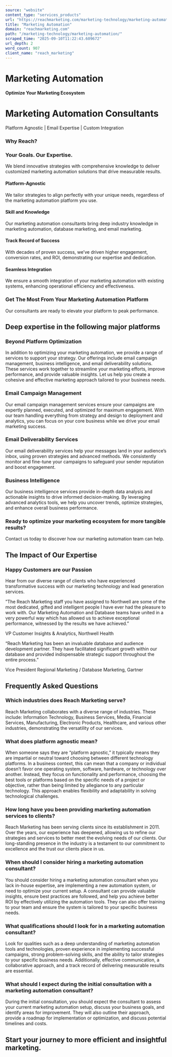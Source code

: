 ```yaml
---
source: "website"
content_type: "services_products"
url: "https://reachmarketing.com/marketing-technology/marketing-automation/"
title: "Marketing Automation"
domain: "reachmarketing.com"
path: "/marketing-technology/marketing-automation/"
scraped_time: "2025-09-10T11:22:43.609672"
url_depth: 2
word_count: 907
client_name: "reach_marketing"
---
```


# Marketing Automation

#### Optimize Your Marketing Ecosystem

# Marketing Automation Consultants

Platform Agnostic | Email Expertise | Custom Integration

### Why Reach?

### Your Goals. Our Expertise.

We blend innovative strategies with comprehensive knowledge to deliver customized marketing automation solutions that drive measurable results.

#### **Platform-Agnostic**

We tailor strategies to align perfectly with your unique needs, regardless of the marketing automation platform you use.

#### **Skill and Knowledge**

Our marketing automation consultants bring deep industry knowledge in marketing automation, database marketing, and email marketing.

#### **Track Record of Success**

With decades of proven success, we’ve driven higher engagement, conversion rates, and ROI, demonstrating our expertise and dedication.

#### **Seamless Integration**

We ensure a smooth integration of your marketing automation with existing systems, enhancing operational efficiency and effectiveness.

### Get The Most From Your Marketing Automation Platform

Our consultants are ready to elevate your platform to peak performance.

## Deep expertise in the following major platforms

### Beyond Platform Optimization

In addition to optimizing your marketing automation, we provide a range of services to support your strategy. Our offerings include email campaign management, business intelligence, and email deliverability solutions. These services work together to streamline your marketing efforts, improve performance, and provide valuable insights. Let us help you create a cohesive and effective marketing approach tailored to your business needs.

### Email Campaign Management

Our email campaign management services ensure your campaigns are expertly planned, executed, and optimized for maximum engagement. With our team handling everything from strategy and design to deployment and analytics, you can focus on your core business while we drive your email marketing success.

### Email Deliverability Services

Our email deliverability services help your messages land in your audience’s inbox, using proven strategies and advanced methods. We consistently monitor and fine-tune your campaigns to safeguard your sender reputation and boost engagement.

### Business Intelligence

Our business intelligence services provide in-depth data analysis and actionable insights to drive informed decision-making. By leveraging advanced analytics tools, we help you uncover trends, optimize strategies, and enhance overall business performance.

### Ready to optimize your marketing ecosystem for more tangible results?

Contact us today to discover how our marketing automation team can help.

## The Impact of Our Expertise

### Happy Customers are our Passion

Hear from our diverse range of clients who have experienced transformative success with our marketing technology and lead generation services.

”The Reach Marketing staff you have assigned to Northwell are some of the most dedicated, gifted and intelligent people I have ever had the pleasure to work with. Our Marketing Automation and Database teams have united in a very powerful way which has allowed us to achieve exceptional performance, witnessed by the results we have achieved.”

VP Customer Insights & Analytics, Northwell Health

“Reach Marketing has been an invaluable database and audience development partner. They have facilitated significant growth within our database and provided indispensable strategic support throughout the entire process.”

Vice President Regional Marketing / Database Marketing, Gartner

## Frequently Asked Questions

### Which industries does Reach Marketing serve?

Reach Marketing collaborates with a diverse range of industries. These include: Information Technology, Business Services, Media, Financial Services, Manufacturing, Electronic Products, Healthcare, and various other industries, demonstrating the versatility of our services.

### What does platform agnostic mean?

When someone says they are “platform agnostic,” it typically means they are impartial or neutral toward choosing between different technology platforms. In a business context, this can mean that a company or individual doesn’t favor one operating system, software, hardware, or technology over another. Instead, they focus on functionality and performance, choosing the best tools or platforms based on the specific needs of a project or objective, rather than being limited by allegiance to any particular technology. This approach enables flexibility and adaptability in solving technological challenges.

### How long have you been providing marketing automation services to clients?

Reach Marketing has been serving clients since its establishment in 2011. Over the years, our experience has deepened, allowing us to refine our strategies and services to better meet the evolving needs of our clients. Our long-standing presence in the industry is a testament to our commitment to excellence and the trust our clients place in us.

### When should I consider hiring a marketing automation consultant?

You should consider hiring a marketing automation consultant when you lack in-house expertise, are implementing a new automation system, or need to optimize your current setup. A consultant can provide valuable insights, ensure best practices are followed, and help you achieve better ROI by effectively utilizing the automation tools. They can also offer training to your team and ensure the system is tailored to your specific business needs.

### What qualifications should I look for in a marketing automation consultant?

Look for qualities such as a deep understanding of marketing automation tools and technologies, proven experience in implementing successful campaigns, strong problem-solving skills, and the ability to tailor strategies to your specific business needs. Additionally, effective communication, a collaborative approach, and a track record of delivering measurable results are essential.

### What should I expect during the initial consultation with a marketing automation consultant?

During the initial consultation, you should expect the consultant to assess your current marketing automation setup, discuss your business goals, and identify areas for improvement. They will also outline their approach, provide a roadmap for implementation or optimization, and discuss potential timelines and costs.

## Start your journey to more efficient and insightful marketing.